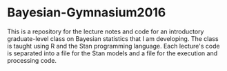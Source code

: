 # Bayesian-Gymnasium2016
This is a repository for the lecture notes and code for an introductory
graduate-level class on Bayesian statistics that I am developing. The class is
taught using R and the Stan programming language. Each lecture's code is
separated into a file for the Stan models and a file for the execution and
processing code.